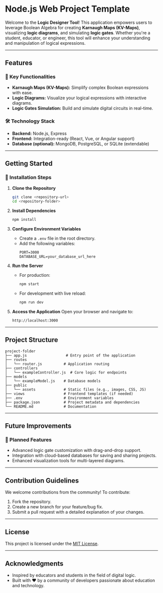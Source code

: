 # Node.js Web Project Template

Welcome to the **Logic Designer Tool**! This application empowers users to leverage Boolean Algebra for creating **Karnaugh Maps (KV-Maps)**, visualizing **logic diagrams**, and simulating **logic gates**. Whether you're a student, educator, or engineer, this tool will enhance your understanding and manipulation of logical expressions.

---

## Features

### 🎯 Key Functionalities
- **Karnaugh Maps (KV-Maps):**
  Simplify complex Boolean expressions with ease.
- **Logic Diagrams:**
  Visualize your logical expressions with interactive diagrams.
- **Logic Gates Simulation:**
  Build and simulate digital circuits in real-time.

### 🛠️ Technology Stack
- **Backend:** Node.js, Express
- **Frontend:** Integration-ready (React, Vue, or Angular support)
- **Database (optional):** MongoDB, PostgreSQL, or SQLite (extendable)

---

## Getting Started

### 🚀 Installation Steps

1. **Clone the Repository**
   ```bash
   git clone <repository-url>
   cd <repository-folder>
   ```

2. **Install Dependencies**
   ```bash
   npm install
   ```

3. **Configure Environment Variables**
   - Create a `.env` file in the root directory.
   - Add the following variables:
     ```env
     PORT=3000
     DATABASE_URL=your_database_url_here
     ```

4. **Run the Server**
   - For production:
     ```bash
     npm start
     ```
   - For development with live reload:
     ```bash
     npm run dev
     ```

5. **Access the Application**
   Open your browser and navigate to:
   ```
   http://localhost:3000
   ```

---

## Project Structure

```
project-folder
├── app.js                  # Entry point of the application
├── routes
│   └── router.js          # Application routing
├── controllers
│   └── exampleController.js  # Core logic for endpoints
├── models
│   └── exampleModel.js    # Database models
├── public
│   └── assets             # Static files (e.g., images, CSS, JS)
├── views                  # Frontend templates (if needed)
├── .env                   # Environment variables
├── package.json           # Project metadata and dependencies
└── README.md              # Documentation
```

---

## Future Improvements

### 🌟 Planned Features
- Advanced logic gate customization with drag-and-drop support.
- Integration with cloud-based databases for saving and sharing projects.
- Enhanced visualization tools for multi-layered diagrams.

---

## Contribution Guidelines

We welcome contributions from the community! To contribute:
1. Fork the repository.
2. Create a new branch for your feature/bug fix.
3. Submit a pull request with a detailed explanation of your changes.

---

## License

This project is licensed under the [MIT License](LICENSE).

---

## Acknowledgments

- Inspired by educators and students in the field of digital logic.
- Built with ❤️ by a community of developers passionate about education and technology.
